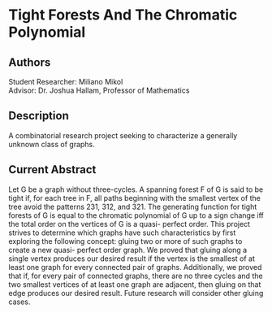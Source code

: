 # Tight Forests And The Chromatic Polynomial

## Authors  
Student Researcher: Miliano Mikol  
Advisor: Dr. Joshua Hallam, Professor of Mathematics 

## Description   
A combinatorial research project seeking to characterize a generally unknown class of graphs.

## Current Abstract  
Let G be a graph without three-cycles. A spanning forest F of G is said to be tight if, for each tree in F, all paths beginning with the smallest vertex of the tree avoid the patterns 231, 312, and 321. The generating function for tight forests of G is equal to the chromatic polynomial of G up to a sign change iff the total order on the vertices of G is a quasi- perfect order. This project strives to determine which graphs have such characteristics by first exploring the following concept: gluing two or more of such graphs to create a new quasi- perfect order graph. We proved that gluing along a single vertex produces our desired result if the vertex is the smallest of at least one graph for every connected pair of graphs. Additionally, we proved that if, for every pair of connected graphs, there are no three cycles and the two smallest vertices of at least one graph are adjacent, then gluing on that edge produces our desired result. Future research will consider other gluing cases.
